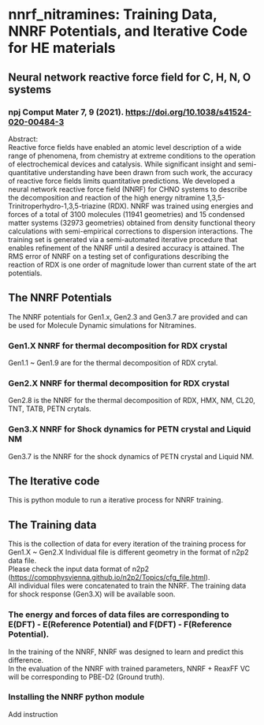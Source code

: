 # nnrf_nitramines: Training Data, NNRF Potentials, and Iterative Code for HE materials

## Neural network reactive force field for C, H, N, O systems  
 
### npj Comput Mater 7, 9 (2021). https://doi.org/10.1038/s41524-020-00484-3   
 Abstract:   
 Reactive force fields have enabled an atomic level description of a wide range of phenomena, from chemistry at extreme conditions to the operation of electrochemical devices and catalysis. While significant insight and semi-quantitative understanding have been drawn from such work, the accuracy of reactive force fields limits quantitative predictions. We developed a neural network reactive force field (NNRF) for CHNO systems to describe the decomposition and reaction of the high energy nitramine 1,3,5-Trinitroperhydro-1,3,5-triazine (RDX). NNRF was trained using energies and forces of a total of 3100 molecules (11941 geometries) and 15 condensed matter systems (32973 geometries) obtained from density functional theory calculations with semi-empirical corrections to dispersion interactions. The training set is generated via a semi-automated iterative procedure that enables refinement of the NNRF until a desired accuracy is attained. The RMS error of NNRF on a testing set of configurations describing the reaction of RDX is one order of magnitude lower than current state of the art potentials.    


## The NNRF Potentials
 The NNRF potentials for Gen1.x, Gen2.3 and Gen3.7 are provided and can be used for Molecule Dynamic simulations for Nitramines.    

### Gen1.X NNRF for thermal decomposition for RDX crystal
 Gen1.1 ~ Gen1.9 are for the thermal decomposition of RDX crytal. 

### Gen2.X NNRF for thermal decomposition for RDX crystal
 Gen2.8 is the NNRF for the thermal decomposition of RDX, HMX, NM, CL20, TNT, TATB, PETN crytals.  

### Gen3.X NNRF for Shock dynamics for PETN crystal and Liquid NM
 Gen3.7 is the NNRF for the shock dynamics of PETN crystal and Liquid NM.

## The Iterative code

 This is python module to run a iterative process for NNRF training.      

## The Training data

 This is the collection of data for every iteration of the training process for Gen1.X ~ Gen2.X
 Individual file is different geometry in the format of n2p2 data file.   
 Please check the input data format of n2p2 (https://compphysvienna.github.io/n2p2/Topics/cfg_file.html).   
 All individual files were concatenated to train the NNRF.
 The training data for shock response (Gen3.X) will be available soon.

### The energy and forces of data files are corresponding to E(DFT) - E(Reference Potential) and F(DFT) - F(Reference Potential).

 In the training of the NNRF, NNRF was designed to learn and predict this difference.   
 In the evaluation of the NNRF with trained parameters, NNRF + ReaxFF VC will be corresponding to PBE-D2 (Ground truth).  


### Installing the NNRF python module

 Add instruction



